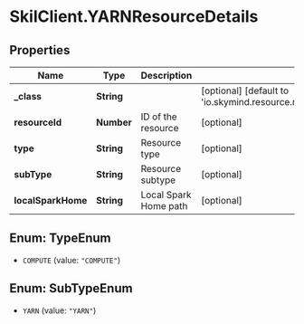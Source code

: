 # SkilClient.YARNResourceDetails

## Properties

Name | Type | Description | Notes
------------ | ------------- | ------------- | -------------
**_class** | **String** |  | [optional] [default to &#39;io.skymind.resource.model.subtypes.compute.YARNResourceDetails&#39;]
**resourceId** | **Number** | ID of the resource | [optional] 
**type** | **String** | Resource type | [optional] 
**subType** | **String** | Resource subtype | [optional] 
**localSparkHome** | **String** | Local Spark Home path | [optional] 



## Enum: TypeEnum


* `COMPUTE` (value: `"COMPUTE"`)





## Enum: SubTypeEnum


* `YARN` (value: `"YARN"`)




